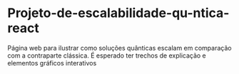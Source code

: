 # Projeto-de-escalabilidade-qu-ntica-react
Página web para ilustrar como soluções quânticas escalam em comparação com a contraparte clássica. É esperado ter trechos de explicação e elementos gráficos interativos
